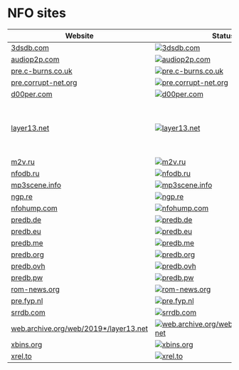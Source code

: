 # NFO sites

|Website|Status|Remark|
|-|-|-|
|[3dsdb.com](https://3dsdb.com/)|[![3dsdb.com](https://img.shields.io/website?down_color=red&down_message=offline&up_color=green&up_message=online&url=https%3A%2F%2F3dsdb.com)](https://3dsdb.com/)|-|
|[audiop2p.com](https://audiop2p.com/)|[![audiop2p.com](https://img.shields.io/website?down_color=red&down_message=offline&up_color=green&up_message=online&url=https%3A%2F%2Faudiop2p.com)](https://audiop2p.com/)|-|
|[pre.c-burns.co.uk](https://pre.c-burns.co.uk/)|[![pre.c-burns.co.uk](https://img.shields.io/website?down_color=red&down_message=offline&up_color=green&up_message=online&url=https%3A%2F%2Fpre.c-burns.co.uk)](https://pre.c-burns.co.uk/)|-|
|[pre.corrupt-net.org](https://pre.corrupt-net.org/)|[![pre.corrupt-net.org](https://img.shields.io/website?down_color=red&down_message=offline&up_color=green&up_message=online&url=https%3A%2F%2Fpre.corrupt-net.org)](https://pre.corrupt-net.org/)|-|
|[d00per.com](https://d00per.com/)|[![d00per.com](https://img.shields.io/website?down_color=red&down_message=offline&up_color=green&up_message=online&url=https%3A%2F%2Fd00per.com)](https://d00per.com/)|-|
|[layer13.net](https://layer13.net/)|[![layer13.net](https://img.shields.io/website?down_color=red&down_message=offline&up_color=green&up_message=online&url=https%3A%2F%2Flayer13.net)](https://layer13.net/)|⚠️ Seems to be offline. Reasons are unknown.|
|[m2v.ru](https://m2v.ru/)|[![m2v.ru](https://img.shields.io/website?down_color=red&down_message=offline&up_color=green&up_message=online&url=https%3A%2F%2Fm2v.ru)](https://m2v.ru/)|-|
|[nfodb.ru](https://nfodb.ru/)|[![nfodb.ru](https://img.shields.io/website?down_color=red&down_message=offline&up_color=green&up_message=online&url=https%3A%2F%2Fnfodb.ru)](https://nfodb.ru/)|-|
|[mp3scene.info](https://mp3scene.info/)|[![mp3scene.info](https://img.shields.io/website?down_color=red&down_message=offline&up_color=green&up_message=online&url=https%3A%2F%2Fmp3scene.info)](https://mp3scene.info/)|-|
|[ngp.re](https://ngp.re/)|[![ngp.re](https://img.shields.io/website?down_color=red&down_message=offline&up_color=green&up_message=online&url=https%3A%2F%2Fngp.re)](https://ngp.re/)|-|
|[nfohump.com](https://nfohump.com/)|[![nfohump.com](https://img.shields.io/website?down_color=red&down_message=offline&up_color=green&up_message=online&url=https%3A%2F%2Fnfohump.com)](https://nfohump.com/)|-|
|[predb.de](https://predb.de/)|[![predb.de](https://img.shields.io/website?down_color=red&down_message=offline&up_color=green&up_message=online&url=https%3A%2F%2Fpredb.de)](https://predb.de/)|-|
|[predb.eu](https://predb.eu/)|[![predb.eu](https://img.shields.io/website?down_color=red&down_message=offline&up_color=green&up_message=online&url=https%3A%2F%2Fpredb.eu)](https://predb.eu/)|-|
|[predb.me](https://predb.me/)|[![predb.me](https://img.shields.io/website?down_color=red&down_message=offline&up_color=green&up_message=online&url=https%3A%2F%2Fpredb.me)](https://predb.me/)|-|
|[predb.org](https://predb.org/)|[![predb.org](https://img.shields.io/website?down_color=red&down_message=offline&up_color=green&up_message=online&url=https%3A%2F%2Fpredb.org)](https://predb.org/)|-|
|[predb.ovh](https://predb.ovh/)|[![predb.ovh](https://img.shields.io/website?down_color=red&down_message=offline&up_color=green&up_message=online&url=https%3A%2F%2Fpredb.ovh)](https://predb.ovh/)|-|
|[predb.pw](https://predb.pw/)|[![predb.pw](https://img.shields.io/website?down_color=red&down_message=offline&up_color=green&up_message=online&url=https%3A%2F%2Fpredb.pw)](https://predb.pw/)|-|
|[rom-news.org](https://rom-news.org/)|[![rom-news.org](https://img.shields.io/website?down_color=red&down_message=offline&up_color=green&up_message=online&url=https%3A%2F%2From-news.org)](https://rom-news.org/)|-|
|[pre.fyp.nl](https://pre.fyp.nl/)|[![pre.fyp.nl](https://img.shields.io/website?down_color=red&down_message=offline&up_color=green&up_message=online&url=https%3A%2F%2Fpre.fyp.nl)](https://pre.fyp.nl/)|-|
|[srrdb.com](https://srrdb.com/)|[![srrdb.com](https://img.shields.io/website?down_color=red&down_message=offline&up_color=green&up_message=online&url=https%3A%2F%2Fsrrdb.com)](https://srrdb.com/)|-|
|[web.archive.org/web/2019*/layer13.net](https://web.archive.org/web/2019*/layer13.net/)|[![web.archive.org/web/2019*/layer13.net](https://img.shields.io/website?down_color=red&down_message=offline&up_color=green&up_message=online&url=https%3A%2F%2Fweb.archive.org/web/2019*/layer13.net)](https://web.archive.org/web/2019*/layer13.net/)|-|
|[xbins.org](https://xbins.org/)|[![xbins.org](https://img.shields.io/website?down_color=red&down_message=offline&up_color=green&up_message=online&url=https%3A%2F%2Fxbins.org)](https://xbins.org/)|-|
|[xrel.to](https://xrel.to/)|[![xrel.to](https://img.shields.io/website?down_color=red&down_message=offline&up_color=green&up_message=online&url=https%3A%2F%2Fxrel.to)](https://xrel.to/)|-|